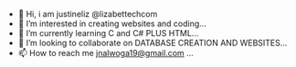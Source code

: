 - 👋 Hi, i am justineliz @lizabettechcom
- 👀 I’m interested in creating websites and coding...
- 🌱 I’m currently learning C and C# PLUS HTML...
- 💞️ I’m looking to collaborate on DATABASE CREATION AND WEBSITES...
- 📫 How to reach me jnalwoga19@gmail.com ...

<!---
lizabettechcom/lizabettechcom is a ✨ special ✨ repository because its `README.md` (this file) appears on your GitHub profile.
You can click the Preview link to take a look at your changes.
--->
